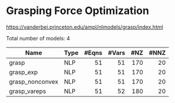 # Grasping Force Optimization

https://vanderbei.princeton.edu/ampl/nlmodels/grasp/index.html

Total number of models:   4

| Name            | Type | #Eqns | #Vars | #NZ | #NNZ |
|-----------------|------|------:|------:|----:|-----:|
| grasp           | NLP  | 51    | 51    | 170 | 20   |
| grasp_exp       | NLP  | 51    | 51    | 170 | 20   |
| grasp_nonconvex | NLP  | 51    | 51    | 170 | 20   |
| grasp_vareps    | NLP  | 51    | 52    | 180 | 20   |
